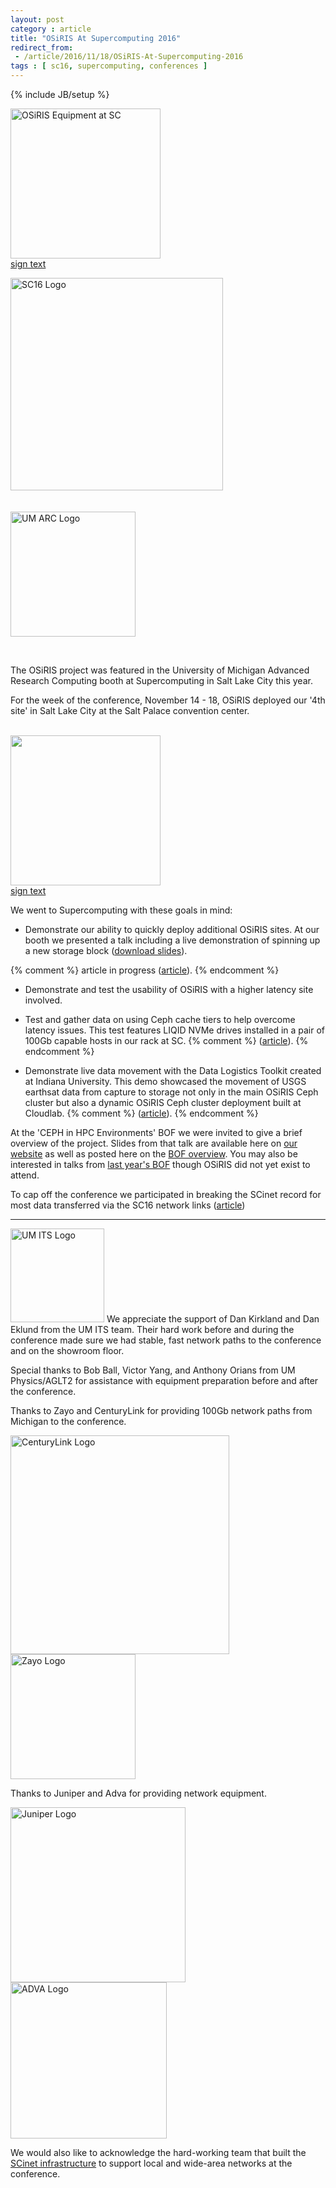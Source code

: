 ```yaml
---
layout: post
category : article
title: "OSiRIS At Supercomputing 2016"
redirect_from: 
 - /article/2016/11/18/OSiRIS-At-Supercomputing-2016
tags : [ sc16, supercomputing, conferences ]
---
```

{% include JB/setup %}
<div class="rf imgwrap" style="width:240px">
<a href="{{IMAGE_PATH}}/sc16/BoothCrates-UM.jpg"><img style="width: 240px"  src="{{IMAGE_PATH}}/sc16/BoothCrates-UM.jpg" alt="OSiRIS Equipment at SC"></a>
<a href="{{IMAGE_PATH}}/sc16/Osiris-sign-1.pdf">sign text</a>
</div>

<a href="http://sc16.supercomputing.org"><img src="{{IMAGE_PATH}}/sc16/SC16.4CBlackRedTextOutline.png" alt="SC16 Logo" class="lf" style="width: 340px"></a>

<a href="http://arc.umich.edu/"><img style="width: 200px; padding-top: 20px" src="{{IMAGE_PATH}}/logos/arc-logo.png" alt="UM ARC Logo"></a>

<br clear='left'>

The OSiRIS project was featured in the University of Michigan Advanced Research Computing booth at Supercomputing in Salt Lake City this year.  

For the week of the conference, November 14 - 18, OSiRIS deployed our '4th site' in Salt Lake City at the Salt Palace convention center.

<br clear='all' />
<!--excerpt-->

<div class="rf imgwrap" style="width:240px">
<a href="{{IMAGE_PATH}}/sc16/BoothCrates-MSU.jpg"><img style="width: 240px" src="{{IMAGE_PATH}}/sc16/BoothCrates-MSU.jpg"></a>
<a href="{{IMAGE_PATH}}/sc16/Osiris-sign-2.pdf">sign text</a>
</div>

We went to Supercomputing with these goals in mind:

* Demonstrate our ability to quickly deploy additional OSiRIS sites.  At our booth we presented a talk including a live demonstration of spinning up a new storage block (<a href="{{ASSET_PATH}}/slides/SC16-Booth-Talk.pdf">download slides</a>).

{% comment %} article in progress (<a href="{% ds_post_url 2016-11-15-provisioning-osiris-at-sc16 %}">article</a>).  {% endcomment %}

* Demonstrate and test the usability of OSiRIS with a higher latency site involved.

* Test and gather data on using Ceph cache tiers to help overcome latency issues.  This test features LIQID NVMe drives installed in a pair of 100Gb capable hosts in our rack at SC. 
{% comment %} (<a href="{% post_url 2016-11-16-ceph-cache-tiering-with-liqid-nvme-at-sc16 %}">article</a>). {% endcomment %}
* Demonstrate live data movement with the Data Logistics Toolkit created at Indiana University.  This demo showcased the movement of USGS earthsat data from capture to storage not only in the main OSiRIS Ceph cluster but also a dynamic OSiRIS Ceph cluster deployment built at Cloudlab.
{% comment %}  (<a href="{% post_url 2016-11-16-moving-usgs-data-with-dlt-and-osiris-at-sc16 %}">article</a>). {% endcomment %}

At the 'CEPH in HPC Environments' BOF we were invited to give a brief overview of the project.  Slides from that talk are available here on <a href="{{ASSET_PATH}}/slides/SC16-Ceph-BOF.pdf">our website</a> as well as posted here on the <a href="https://www.msi.umn.edu/sc16Ceph">BOF overview</a>.  You may also be interested in talks from <a href="https://www.msi.umn.edu/sc15Ceph">last year's BOF</a> though OSiRIS did not yet exist to attend.  

To cap off the conference we participated in breaking the SCinet record for most data transferred via the SC16 network links (<a href="{% post_url 2016-11-17-breaking-data-transfer-records-at-sc16 %}">article</a>) 

<hr> 

<img src="{{IMAGE_PATH}}/sc16/its-signature-vertical.png" alt="UM ITS Logo" class="lf" style="width:150px">
We appreciate the support of Dan Kirkland and Dan Eklund from the UM ITS team.  Their hard work before and during the conference made sure we had stable, fast network paths to the conference and on the showroom floor.    

<br clear='left' />

Special thanks to Bob Ball, Victor Yang, and Anthony Orians from UM Physics/AGLT2 for assistance with equipment preparation before and after the conference. 

Thanks to Zayo and CenturyLink for providing 100Gb network paths from Michigan to the conference.

<a href="http://www.centurylink.com"><img style="width: 350px; padding-right: 50px" src="{{IMAGE_PATH}}/sc16/CenturyLink_2010_logo.svg.png" alt="CenturyLink Logo"></a>
<a href="http://www.zayo.com"><img style="width:200px" src="{{IMAGE_PATH}}/sc16/large_Zayo.png" alt="Zayo Logo"></a>

Thanks to Juniper and Adva for providing network equipment.

<a href="http://www.juniper.net"><img style="width: 280px; padding-right: 50px" src="{{IMAGE_PATH}}/sc16/juniper-networks-blue-png.png" alt="Juniper Logo"></a>
<a href="http://www.advaoptical.com"><img style="width: 250px" src="{{IMAGE_PATH}}/sc16/ADVA_Optical_Networking.svg.png" alt="ADVA Logo"></a>

We would also like to acknowledge the hard-working team that built the <a href="http://sc16.supercomputing.org/scinet/">SCinet infrastructure</a> to support local and wide-area networks at the conference.  

 





